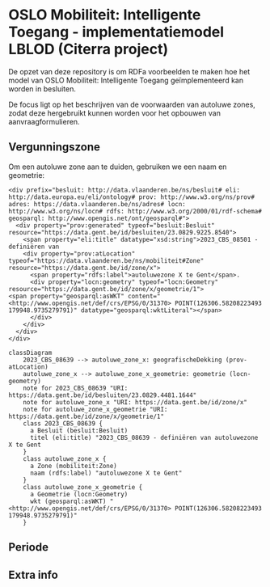 # OSLO Mobiliteit: Intelligente Toegang - implementatiemodel LBLOD (Citerra project)

De opzet van deze repository is om RDFa voorbeelden te maken hoe het model van OSLO Mobiliteit: Intelligente Toegang geïmplementeerd kan worden in besluiten.

De focus ligt op het beschrijven van de voorwaarden van autoluwe zones, zodat deze hergebruikt kunnen worden voor het opbouwen van aanvraagformulieren.

## Vergunningszone


Om een autoluwe zone aan te duiden, gebruiken we een naam en geometrie:

```
<div prefix="besluit: http://data.vlaanderen.be/ns/besluit# eli: http://data.europa.eu/eli/ontology# prov: http://www.w3.org/ns/prov# adres: https://data.vlaanderen.be/ns/adres# locn: http://www.w3.org/ns/locn# rdfs: http://www.w3.org/2000/01/rdf-schema# geosparql: http://www.opengis.net/ont/geosparql#">
  <div property="prov:generated" typeof="besluit:Besluit" resource="https://data.gent.be/id/besluiten/23.0829.9225.8540">
    <span property="eli:title" datatype="xsd:string">2023_CBS_08501 - definiëren van 
    <div property="prov:atLocation" typeof="https://data.vlaanderen.be/ns/mobiliteit#Zone" resource="https://data.gent.be/id/zone/x">
      <span property="rdfs:label">autoluwezone X te Gent</span>.
      <div property="locn:geometry" typeof="locn:Geometry" resource="https://data.gent.be/id/zone/x/geometrie/1">
<span property="geosparql:asWKT" content="<http://www.opengis.net/def/crs/EPSG/0/31370> POINT(126306.58208223493 179948.9735279791)" datatype="geosparql:wktLiteral"></span>
      </div>
    </div>
  </div>
</div>
```

```mermaid
classDiagram
    2023_CBS_08639 --> autoluwe_zone_x: geografischeDekking (prov-atLocation)
    autoluwe_zone_x --> autoluwe_zone_x_geometrie: geometrie (locn-geometry)
    note for 2023_CBS_08639 "URI: https://data.gent.be/id/besluiten/23.0829.4481.1644"
    note for autoluwe_zone_x "URI: https://data.gent.be/id/zone/x"
    note for autoluwe_zone_x_geometrie "URI: https://data.gent.be/id/zone/x/geometrie/1"
    class 2023_CBS_08639 {
      a Besluit (besluit:Besluit)
      titel (eli:title) "2023_CBS_08639 - definiëren van autoluwezone X te Gent
    }
    class autoluwe_zone_x {
      a Zone (mobiliteit:Zone)
      naam (rdfs:label) "autoluwezone X te Gent"
    }
    class autoluwe_zone_x_geometrie {
      a Geometrie (locn:Geometry)
      wkt (geosparql:asWKT) "<http://www.opengis.net/def/crs/EPSG/0/31370> POINT(126306.58208223493 179948.9735279791)"
    }
```


## Periode

## Extra info

